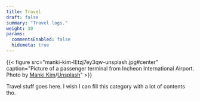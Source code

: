 ```yaml
---
title: Travel
draft: false
summary: "Travel logs."
weight: 30
params:
  commentsEnabled: false
  hidemeta: true
---
```

{{< figure src="manki-kim-lEtzj7ey3qw-unsplash.jpg#center" caption="Picture of a passenger terminal from Incheon International Airport. Photo by [Manki Kim](https://unsplash.com/@kimdonkey)/[Unsplash](https://unsplash.com)" >}}

Travel stuff goes here. I wish I can fill this category with a lot of contents tho.
